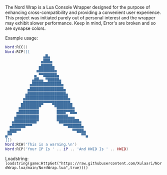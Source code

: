 The Nord Wrap is a Lua Console Wrapper designed for the purpose of enhancing cross-compatibility and providing a convenient user experience. This project was initiated purely out of personal interest and the wrapper may exhibit slower performance. Keep in mind, Error's are broken and so are synapse colors.

Example usage:
```lua
Nord:RCC()
Nord:RCP([[
                 ▄█▄
                ▄███▄
               ▄█████▄
              ▄███████▄
             ▄ ▀▀██████▄
            ▄██▄▄ ▀█████▄
           ▄█████████████▄
          ▄███████████████▄
         ▄█████████████████▄
        ▄███████████████████▄
       ▄█████████▀▀▀▀████████▄
      ▄████████▀      ▀███████▄
     ▄█████████        ████▀▀██▄
    ▄██████████        █████▄▄▄
   ▄██████████▀        ▀█████████▄
  ▄██████▀▀▀              ▀▀██████▄
 ▄███▀▀                       ▀▀███▄
▄▀▀                               ▀▀▄
]])
Nord:RCW('This is a warning.\n')
Nord:RCP('Your IP Is ' .. iP .. 'And HWID Is ' .. HWID)
```
Loadstring: `loadstring(game:HttpGet("https://raw.githubusercontent.com/Xulaari/NordWrap.lua/main/NordWrap.lua",true))()`
